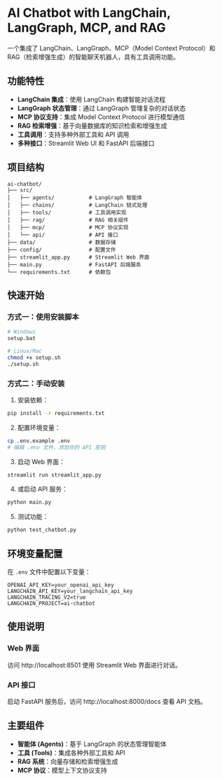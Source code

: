 # AI Chatbot with LangChain, LangGraph, MCP, and RAG

一个集成了 LangChain、LangGraph、MCP（Model Context Protocol）和 RAG（检索增强生成）的智能聊天机器人，具有工具调用功能。

## 功能特性

- **LangChain 集成**：使用 LangChain 构建智能对话流程
- **LangGraph 状态管理**：通过 LangGraph 管理复杂的对话状态
- **MCP 协议支持**：集成 Model Context Protocol 进行模型通信
- **RAG 检索增强**：基于向量数据库的知识检索和增强生成
- **工具调用**：支持多种外部工具和 API 调用
- **多种接口**：Streamlit Web UI 和 FastAPI 后端接口

## 项目结构

```
ai-chatbot/
├── src/
│   ├── agents/           # LangGraph 智能体
│   ├── chains/           # LangChain 链式处理
│   ├── tools/            # 工具调用实现
│   ├── rag/              # RAG 相关组件
│   ├── mcp/              # MCP 协议实现
│   └── api/              # API 接口
├── data/                 # 数据存储
├── config/               # 配置文件
├── streamlit_app.py      # Streamlit Web 界面
├── main.py               # FastAPI 后端服务
└── requirements.txt      # 依赖包
```

## 快速开始

### 方式一：使用安装脚本

```bash
# Windows
setup.bat

# Linux/Mac
chmod +x setup.sh
./setup.sh
```

### 方式二：手动安装

1. 安装依赖：

```bash
pip install -r requirements.txt
```

2. 配置环境变量：

```bash
cp .env.example .env
# 编辑 .env 文件，添加你的 API 密钥
```

3. 启动 Web 界面：

```bash
streamlit run streamlit_app.py
```

4. 或启动 API 服务：

```bash
python main.py
```

5. 测试功能：

```bash
python test_chatbot.py
```

## 环境变量配置

在 `.env` 文件中配置以下变量：

```
OPENAI_API_KEY=your_openai_api_key
LANGCHAIN_API_KEY=your_langchain_api_key
LANGCHAIN_TRACING_V2=true
LANGCHAIN_PROJECT=ai-chatbot
```

## 使用说明

### Web 界面
访问 http://localhost:8501 使用 Streamlit Web 界面进行对话。

### API 接口
启动 FastAPI 服务后，访问 http://localhost:8000/docs 查看 API 文档。

## 主要组件

- **智能体 (Agents)**：基于 LangGraph 的状态管理智能体
- **工具 (Tools)**：集成各种外部工具和 API
- **RAG 系统**：向量存储和检索增强生成
- **MCP 协议**：模型上下文协议支持
